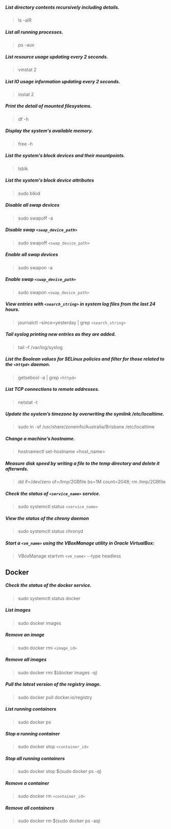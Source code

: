 ##### List directory contents recursively including details.
> ls -alR
##### List all running processes.
> ps -aux
##### List resource usage updating every 2 seconds.
> vmstat 2
##### List IO usage information updating every 2 seconds.
> iostat 2
##### Print the detail of mounted filesystems.
> df -h
##### Display the system's available memory.
> free -h
##### List the system's block devices and their mountpoints.
> lsblk
##### List the system's block device attributes
> sudo blkid
##### Disable all swap devices
> sudo swapoff -a
##### Disable swap `<swap_device_path>`
> sudo swapoff `<swap_device_path>`
##### Enable all swap devices
> sudo swapon -a
##### Enable swap `<swap_device_path>`
> sudo swapon `<swap_device_path>`
##### View entries with `<search_string>` in system log files from the last 24 hours.
> journalctl –since=yesterday | grep `<search_string>`
##### Tail syslog printing new entries as they are added.
> tail –f /var/log/syslog
##### List the Boolean values for SELinux policies and filter for those related to the `<httpd>` daemon.
> getsebool -a | grep `<httpd>`
##### List TCP connections to remote addresses.
> netstat -t
##### Update the system’s timezone by overwriting the symlink /etc/localtime.
> sudo ln -sf /usr/share/zoneinfo/Australia/Brisbane /etc/localtime
##### Change a machine’s hostname.
> hostnamectl set-hostname <host_name>
##### Measure disk speed by writing a file to the temp directory and delete it afterwrds.
> dd if=/dev/zero of=/tmp/2GBfile bs=1M count=2048; rm /tmp/2GBfile
##### Check the status of `<service_name>` service.
> sudo systemctl status `<service_name>`
##### View the status of the chrony daemon
> sudo systemctl status chronyd
##### Start a `<vm_name>` using the VBoxManage utility in Oracle VirtualBox:
> VBoxManage startvm `<vm_name>` --type headless

## Docker
##### Check the status of the docker service.
> sudo systemctl status docker
##### List images
> sudo docker images
##### Remove an image
> sudo docker rmi `<image_id>`
##### Remove all images
> sudo docker rmi $(docker images -q)
##### Pull the latest version of the registry image.
> sudo docker pull docker.io/registry
##### List running containers
> sudo docker ps
##### Stop a running container
> sudo docker stop `<container_id>`
##### Stop all running containers
> sudo docker stop $(sudo docker ps -q)
##### Remove a container
> sudo docker rm `<container_id>`
##### Remove all containers
> sudo docker rm $(sudo docker ps -aq)
